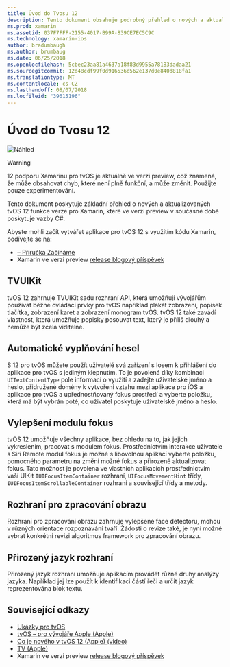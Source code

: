 ```yaml
---
title: Úvod do Tvosu 12
description: Tento dokument obsahuje podrobný přehled o nových a aktualizovaných funkcích tvOS 12 které Xamarin ve verzi preview v současné době poskytuje vazby C#.
ms.prod: xamarin
ms.assetid: 037F7FFF-2155-4017-B99A-839CE7EC5C9C
ms.technology: xamarin-ios
author: bradumbaugh
ms.author: brumbaug
ms.date: 06/25/2018
ms.openlocfilehash: 5cbec23aa81a4637a18f83d9955a78183dadaa21
ms.sourcegitcommit: 12d48cdf99f0d916536d562e137d0e840d818fa1
ms.translationtype: MT
ms.contentlocale: cs-CZ
ms.lasthandoff: 08/07/2018
ms.locfileid: "39615196"
---
```

# <a name="introduction-to-tvos-12"></a>Úvod do Tvosu 12

![Náhled](~/media/shared/preview.png)

> [!WARNING]
> 12 podporu Xamarinu pro tvOS je aktuálně ve verzi preview, což znamená, že může obsahovat chyb, které není plně funkční, a může změnit. Použijte pouze experimentování.

Tento dokument poskytuje základní přehled o nových a aktualizovaných tvOS 12 funkce verze pro Xamarin, které ve verzi preview v současné době poskytuje vazby C#.

Abyste mohli začít vytvářet aplikace pro tvOS 12 s využitím kódu Xamarin, podívejte se na:

- [– Příručka Začínáme](~/ios/platform/introduction-to-ios12/get-started.md)
- Xamarin ve verzi preview [release blogový příspěvek](https://releases.xamarin.com/preview-release-xcode-10-beta-5/)

## <a name="tvuikit"></a>TVUIKit

tvOS 12 zahrnuje TVUIKit sadu rozhraní API, která umožňují vývojářům používat běžné ovládací prvky pro tvOS například plakát zobrazení, popisek tlačítka, zobrazení karet a zobrazení monogram tvOS. tvOS 12 také zavádí vlastnost, která umožňuje popisky posouvat text, který je příliš dlouhý a nemůže být zcela viditelné.

## <a name="password-autofill"></a>Automatické vyplňování hesel

S 12 pro tvOS můžete použít uživatelé svá zařízení s Iosem k přihlášení do aplikace pro tvOS s jediným klepnutím. To je povolená díky kombinaci `UITextContentType` pole informací o využití a zadejte uživatelské jméno a heslo, přidružené domény k vytvoření vztahu mezi aplikace pro iOS a aplikace pro tvOS a upřednostňovaný fokus prostředí a vyberte položku, která má být vybrán poté, co uživatel poskytuje uživatelské jméno a heslo.

## <a name="focus-engine-enhancements"></a>Vylepšení modulu fokus

tvOS 12 umožňuje všechny aplikace, bez ohledu na to, jak jejich vykreslením, pracovat s modulem fokus. Prostřednictvím interakce uživatele s Siri Remote modul fokus je možné s libovolnou aplikací vyberte položku, pomocného parametru na změní možné fokus a přirozeně aktualizovat fokus. Tato možnost je povolena ve vlastních aplikacích prostřednictvím vaší UIKit `IUIFocusItemContainer` rozhraní, `UIFocusMovementHint` třídy, `IUIFocusItemScrollableContainer` rozhraní a související třídy a metody.

## <a name="vision-framework"></a>Rozhraní pro zpracování obrazu

Rozhraní pro zpracování obrazu zahrnuje vylepšené face detectoru, mohou v různých orientace rozpoznávání tváří. Žádosti o revize také, je nyní možné vybrat konkrétní revizi algoritmus framework pro zpracování obrazu.

## <a name="natural-language-framework"></a>Přirozený jazyk rozhraní

Přirozený jazyk rozhraní umožňuje aplikacím provádět různé druhy analýzy jazyka. Například jej lze použít k identifikaci částí řeči a určit jazyk reprezentována blok textu.

## <a name="related-links"></a>Související odkazy

- [Ukázky pro tvOS](https://developer.xamarin.com/samples/tvos/all/)
- [tvOS – pro vývojáře Apple (Apple)](https://developer.apple.com/tvos/)
- [Co je nového v tvOS 12 (Apple) (video)](https://developer.apple.com/videos/play/wwdc2018/208/)
- [TV (Apple)](https://www.apple.com/tv/)
- Xamarin ve verzi preview [release blogový příspěvek](https://releases.xamarin.com/preview-release-xcode-10-beta-5/)
